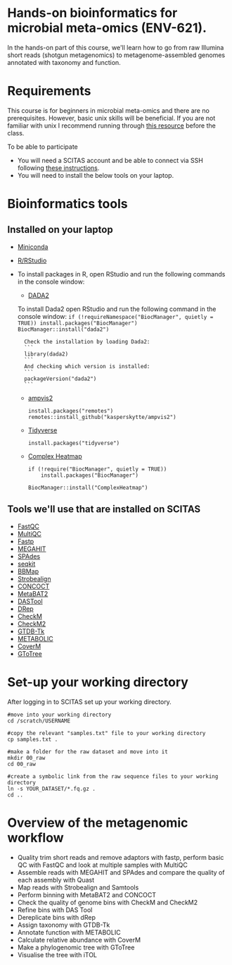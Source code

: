 # Hands-on bioinformatics for microbial meta-omics (ENV-621).

In the hands-on part of this course, we'll learn how to go from raw Illumina short reads (shotgun metagenomics) to metagenome-assembled genomes annotated with taxonomy and function.

# Requirements

This course is for beginners in microbial meta-omics and there are no prerequisites. However, basic unix skills will be beneficial. If you are not familiar with unix I recommend running through [this resource](https://astrobiomike.github.io/unix/unix-intro) before the class.


To be able to participate
* You will need a SCITAS account and be able to connect via SSH following [these instructions](https://scitas-doc.epfl.ch/user-guide/using-clusters/connecting-to-the-clusters/).
* You will need to install the below tools on your laptop.

# Bioinformatics tools
## Installed on your laptop
* [Miniconda](https://docs.conda.io/projects/miniconda/en/latest/)
* [R/RStudio](https://posit.co/download/rstudio-desktop/)
* To install packages in R, open RStudio and run the following commands in the console window:
    * [DADA2](https://benjjneb.github.io/dada2/index.html)

    To install Dada2 open RStudio and run the following command in the console window:
        ```
        if (!requireNamespace("BiocManager", quietly = TRUE))
        install.packages("BiocManager")
        BiocManager::install("dada2")
        ```

        Check the installation by loading Dada2:
        ```
        library(dada2)
        ```
        And checking which version is installed:
        ```
        packageVersion("dada2")
        ```
    * [ampvis2](https://kasperskytte.github.io/ampvis2/)
        ```
        install.packages("remotes")
        remotes::install_github("kasperskytte/ampvis2")
        ```
    * [Tidyverse](https://tidyverse.tidyverse.org)
        ```
        install.packages("tidyverse")
        ```
    * [Complex Heatmap](https://bioconductor.org/packages/release/bioc/html/ComplexHeatmap.html)
        ```
        if (!require("BiocManager", quietly = TRUE))
            install.packages("BiocManager")

        BiocManager::install("ComplexHeatmap")
        ```

## Tools we'll use that are installed on SCITAS
* [FastQC](https://anaconda.org/bioconda/fastqc)
* [MultiQC](https://anaconda.org/bioconda/multiqc)
* [Fastp](https://anaconda.org/bioconda/fastp)
* [MEGAHIT](https://anaconda.org/bioconda/megahit)
* [SPAdes](https://github.com/ablab/spades)
* [seqkit](https://anaconda.org/bioconda/seqkit)
* [BBMap](https://anaconda.org/bioconda/bbmap)
* [Strobealign](https://github.com/ksahlin/strobealign)
* [CONCOCT](https://github.com/BinPro/CONCOCT)
* [MetaBAT2](https://bitbucket.org/berkeleylab/metabat/src/master/)
* [DASTool](https://github.com/cmks/DAS_Tool)
* [DRep](https://github.com/MrOlm/drep)
* [CheckM](https://github.com/Ecogenomics/CheckM)
* [CheckM2](https://github.com/chklovski/CheckM2)
* [GTDB-Tk](https://github.com/Ecogenomics/GTDBTk)
* [METABOLIC](https://github.com/AnantharamanLab/METABOLIC)
* [CoverM](https://github.com/wwood/CoverM)
* [GToTree](https://github.com/AstrobioMike/GToTree/wiki/)

# Set-up your working directory
After logging in to SCITAS set up your working directory.

```
#move into your working directory
cd /scratch/USERNAME

#copy the relevant "samples.txt" file to your working directory
cp samples.txt .

#make a folder for the raw dataset and move into it
mkdir 00_raw
cd 00_raw

#create a symbolic link from the raw sequence files to your working directory
ln -s YOUR_DATASET/*.fq.gz .
cd ..
```

# Overview of the metagenomic workflow
* Quality trim short reads and remove adaptors with fastp, perform basic QC with FastQC and look at multiple samples with MultiQC
* Assemble reads with MEGAHIT and SPAdes and compare the quality of each assembly with Quast
* Map reads with Strobealign and Samtools
* Perform binning with MetaBAT2 and CONCOCT
* Check the quality of genome bins with CheckM and CheckM2
* Refine bins with DAS Tool
* Dereplicate bins with dRep
* Assign taxonomy with GTDB-Tk
* Annotate function with METABOLIC
* Calculate relative abundance with CoverM
* Make a phylogenomic tree with GToTree
* Visualise the tree with iTOL